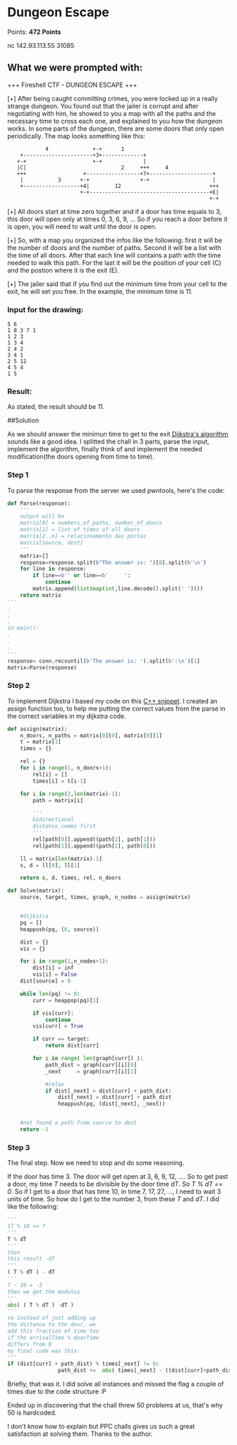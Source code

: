 # Dungeon Escape

Points: **472 Points**

nc 142.93.113.55 31085

## What we were prompted with:

+++     Fireshell CTF - DUNGEON ESCAPE     +++

 [+] After being caught committing crimes, you were locked up in a really strange 
     dungeon. You found out that the jailer is corrupt and after negotiating
     with him, he showed to you a map with all the paths and the necessary time
     to cross each one, and explained to you how the dungeon works. In some
     parts of the dungeon, there are some doors that only open periodically. The
     map looks something like this:

                4              +-+      1
        +----------------------+3+-------------+
       +-+                     +-+             |
       |C|                              2     +++     4
       +++                  +-----------------+7+--------------------+
        |           3      +-+                +-+                    |
        +------------------+4|        12                            +++
                           +-+--------------------------------------+E|
                                                                    +-+

 [+] All doors start at time zero together and if a door has time equals to 3,
     this door will open only at times 0, 3, 6, 9, ... So if you reach a door
     before it is open, you will need to wait until the door is open.

 [+] So, with a map you organized the infos like the following: first it will be 
     the number of doors and the number of paths. Second it will be a list with
     the time of all doors. After that each line will contains a path with the
     time needed to walk this path. For the last it will be the position of your
     cell (C) and the postion where it is the exit (E).
 
 [+] The jailer said that if you find out the minimum time from your cell to the 
     exit, he will set you free. In the example, the minimum time is 11.

### Input for the drawing:
```
5 6
1 8 3 7 1
1 2 3
1 3 4
2 4 2
3 4 1
2 5 12
4 5 4
1 5
```

### Result:
As stated, the result should be 11.

##Solution

As we should answer the minimun time to get to the exit [Dijkstra's algorithm](https://en.wikipedia.org/wiki/Dijkstra%27s_algorithm) sounds like a good idea. I splitted the chall in 3 parts, parse the input, implement the algorithm, finally think of and implement the needed modification(the doors opening from time to time).

### Step 1
To parse the response from the server we used pwntools, here's the code:

```python
def Parse(response):
    '''
    output will be
    matrix[0] = numbers_of_paths, number_of_doors
    matrix[1] = list of times of all doors
    matrix[2..n] = relacionamento das portas
    matrix[source, dest]
    '''
    matrix=[]
    response=response.split(b"The answer is: ")[0].split(b'\n')
    for line in response:
        if line==b'' or line==b'     ':
            continue
        matrix.append(list(map(int,line.decode().split(' '))))
    return matrix
'''
.
.
.
in main():
.
.
.
'''
response= conn.recvuntil(b'The answer is: ').split(b':\n')[1]
matrix=Parse(response)
```


### Step 2
To implement Dijkstra I based my code on this [C++ snippet](https://github.com/MaratonaAtUFSCar/Codigos/blob/master/graph/sssp/dijkstra/dijkstra_pq_adj_list.cpp). I created an assign function too, to help me putting the correct values from the parse in the correct variables in my dijkstra code.

```python
def assign(matrix):
    n_doors, n_paths = matrix[0][0], matrix[0][1]
    t = matrix[1]
    times = {}

    rel = {}
    for i in range(1, n_doors+1):
        rel[i] = []
        times[i] = t[i-1]

    for i in range(2,len(matrix)-1):
        path = matrix[i]

        '''
        bidirectional
        distance comes first
        '''
        rel[path[0]].append((path[2], path[1]))
        rel[path[1]].append((path[2], path[0]))

    ll = matrix[len(matrix)-1]
    s, d = ll[0], ll[1]

    return s, d, times, rel, n_doors

def Solve(matrix):
    source, target, times, graph, n_nodes = assign(matrix)


    #dijkstra
    pq = []
    heappush(pq, (0, source))

    dist = {}
    vis = {}

    for i in range(1,n_nodes+1):
        dist[i] = inf
        vis[i] = False
    dist[source] = 0

    while len(pq) != 0:
        curr = heappop(pq)[1]

        if vis[curr]:
            continue
        vis[curr] = True

        if curr == target:
            return dist[curr]

        for i in range( len(graph[curr]) ):
            path_dist = graph[curr][i][0]
            _next     = graph[curr][i][1]

            #relax
            if dist[_next] > dist[curr] + path_dist:
                dist[_next] = dist[curr] + path_dist
                heappush(pq, (dist[_next], _next))


    #not found a path from source to dest
    return -1
```

### Step 3

The final step. Now we need to stop and do some reasoning.

If the door has time 3. The door will get open at 3, 6, 9, 12, .... So to get past a door, my time _T_ needs to be divisible by the door time _dT_. So *T % dT == 0*. So if I get to a door that has time 10, in time 7, 17, 27, ..., I need to wait 3 units of time. So how do I get to the number 3, from these _T_ and _dT_. I did like the following:

```python
'''
17 % 10 == 7
'''
T % dT
'''
then
this result -dT
'''
( T % dT ) - dT
'''
7 - 10 = -3
then we get the modulus
'''
abs( ( T % dT ) -dT )
'''
so instead of just adding up
the distance to the door, we
add this fraction of time too
if the arrivalTime % doorTime
differs from 0
my final code was this:
'''
if (dist[curr] + path_dist) % times[_next] != 0:
                path_dist +=  abs( times[_next] - ((dist[curr]+path_dist)%times[_next]))

```

Briefly, that was it. I did solve all instances and missed the flag a couple of times due to the code structure :P

Ended up in discovering that the chall threw 50 problems at us, that's why 50 is hardcoded.

I don't know how to explain but PPC challs gives us such a great satisfaction at solving them. Thanks to the author.

